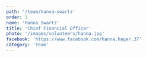 ```yaml
---
path: '/team/hanna-swartz'
order: 3
name: 'Hanna Swartz'
title: 'Chief Financial Officer'
photo: '/images/volunteers/hanna.jpg'
facebook: 'https://www.facebook.com/hanna.hager.37'
category: 'Team'
---
```

